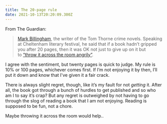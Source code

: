 ```yaml
---
title: The 20-page rule
date: 2021-10-13T20:20:09.300Z
---
```

From The Guardian:

> [Mark Billingham](https://www.theguardian.com/culture/2012/aug/03/life-writing-mark-billingham-interview), the writer of the Tom Thorne crime novels. Speaking at Cheltenham literary festival, he said that if a book hadn’t gripped you after 20 pages, then it was OK not just to give up on it but to [“throw it across the room angrily”](https://www.thetimes.co.uk/article/mark-billingham-if-youre-not-gripped-in-the-first-20-pages-dont-read-on-twtkt337m).

I agree with the sentiment, but twenty pages is quick to judge. My rule is 10% or 100 pages, whichever comes first. If I’m not enjoying it by then, I’ll put it down and know that I've given it a fair crack. 

There is always slight regret, though, like it’s my fault for not *getting* it. After all, the book got through a bunch of hurdles to get published and so who am I to say it’s crap? But any regret is outweighed by not having to go through the slog of reading a book that I am not enjoying. Reading is supposed to be fun, not a chore.

Maybe throwing it across the room would help..